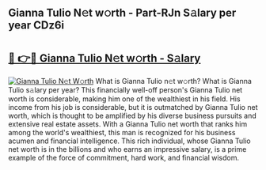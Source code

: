 ## Gianna Tulio N𝚎t w𝚘rth - Part-RJn S𝚊lary per year CDz6i

# <h2><a href="http://gc1kdp.nevu.top/?p=Gianna+Tulio">🔗 👉🔴 Gianna Tulio N𝚎t w𝚘rth - S𝚊lary</a></h2>

[![Gianna Tulio N𝚎t W𝚘rth](https://i.imgur.com/Oavwk0R.jpeg)](http://gc1kdp.nevu.top/?p=Gianna+Tulio)
What is Gianna Tulio n𝚎t w𝚘rth? What is Gianna Tulio s𝚊lary per year?
This financially well-off person's Gianna Tulio net worth is considerable, making him one of the wealthiest in his field. His income from his job is considerable, but it is outmatched by Gianna Tulio net worth, which is thought to be amplified by his diverse business pursuits and extensive real estate assets. With a Gianna Tulio net worth that ranks him among the world's wealthiest, this man is recognized for his business acumen and financial intelligence. This rich individual, whose Gianna Tulio net worth is in the billions and who earns an impressive salary, is a prime example of the force of commitment, hard work, and financial wisdom.
